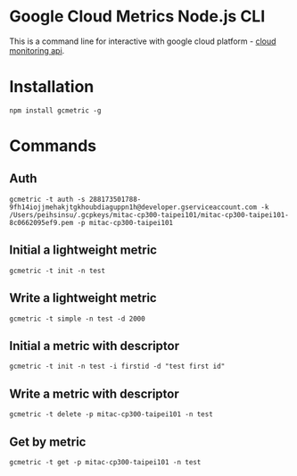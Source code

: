 Google Cloud Metrics Node.js CLI
====

This is a command line for interactive with google cloud platform - [cloud monitoring api](https://cloud.google.com/monitoring/docs). 

# Installation

```
npm install gcmetric -g
```

# Commands

## Auth

```
gcmetric -t auth -s 288173501788-9fh14iojjmehakjtgkhoubdiaguppn1h@developer.gserviceaccount.com -k /Users/peihsinsu/.gcpkeys/mitac-cp300-taipei101/mitac-cp300-taipei101-8c0662095ef9.pem -p mitac-cp300-taipei101
```

## Initial a lightweight  metric 

```
gcmetric -t init -n test 
```

## Write a lightweight metric 

```
gcmetric -t simple -n test -d 2000
```

## Initial a metric with descriptor

```
gcmetric -t init -n test -i firstid -d "test first id"
```

## Write a metric with descriptor

```
gcmetric -t delete -p mitac-cp300-taipei101 -n test 
```

## Get by metric

```
gcmetric -t get -p mitac-cp300-taipei101 -n test
```
